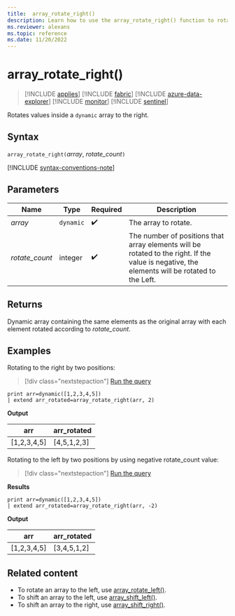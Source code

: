 ```yaml
---
title:  array_rotate_right()
description: Learn how to use the array_rotate_right() function to rotate values inside a dynamic array to the right.
ms.reviewer: alexans
ms.topic: reference
ms.date: 11/20/2022
---
```

# array_rotate_right()

> [!INCLUDE [applies](../includes/applies-to-version/applies.md)] [!INCLUDE [fabric](../includes/applies-to-version/fabric.md)] [!INCLUDE [azure-data-explorer](../includes/applies-to-version/azure-data-explorer.md)] [!INCLUDE [monitor](../includes/applies-to-version/monitor.md)] [!INCLUDE [sentinel](../includes/applies-to-version/sentinel.md)]

Rotates values inside a `dynamic` array to the right.

## Syntax

`array_rotate_right(`*array*, *rotate_count*`)`

[!INCLUDE [syntax-conventions-note](../includes/syntax-conventions-note.md)]

## Parameters

| Name | Type | Required | Description |
|--|--|--|--|
|*array* | `dynamic` |  :heavy_check_mark:| The array to rotate.|
|*rotate_count*| integer |  :heavy_check_mark:| The number of positions that array elements will be rotated to the right. If the value is negative, the elements will be rotated to the Left.|

## Returns

Dynamic array containing the same elements as the original array with each element rotated according to *rotate_count*.

## Examples

Rotating to the right by two positions:

> [!div class="nextstepaction"]
> <a href="https://dataexplorer.azure.com/clusters/help/databases/Samples?query=H4sIAAAAAAAAAysoyswrUUgsKrJNqcxLzM1M1og21DHSMdYx0TGN1eSqUUitKEnNSwGpiC/KL0ksSU2xBbITK6G8+KLM9IwSDaCQjoKRJgBslCYKTgAAAA==" target="_blank">Run the query</a>

```kusto
print arr=dynamic([1,2,3,4,5])
| extend arr_rotated=array_rotate_right(arr, 2)
```

**Output**

|arr|arr_rotated|
|---|---|
|[1,2,3,4,5]|[4,5,1,2,3]|

Rotating to the left by two positions by using negative rotate_count value:

> [!div class="nextstepaction"]
> <a href="https://dataexplorer.azure.com/clusters/help/databases/Samples?query=H4sIAAAAAAAAAysoyswrUUgsKrJNqcxLzM1M1og21DHSMdYx0TGN1eSqUUitKEnNSwGpiC/KL0ksSU2xBbITK6G8+KLM9IwSDaCQjoKukSYA0VPyak8AAAA=" target="_blank">Run the query</a>

**Results**

```kusto
print arr=dynamic([1,2,3,4,5])
| extend arr_rotated=array_rotate_right(arr, -2)
```

**Output**

|arr|arr_rotated|
|---|---|
|[1,2,3,4,5]|[3,4,5,1,2]|

## Related content

* To rotate an array to the left, use [array_rotate_left()](array-rotate-left-function.md).
* To shift an array to the left, use [array_shift_left()](array-shift-left-function.md).
* To shift an array to the right, use [array_shift_right()](array-shift-right-function.md).

